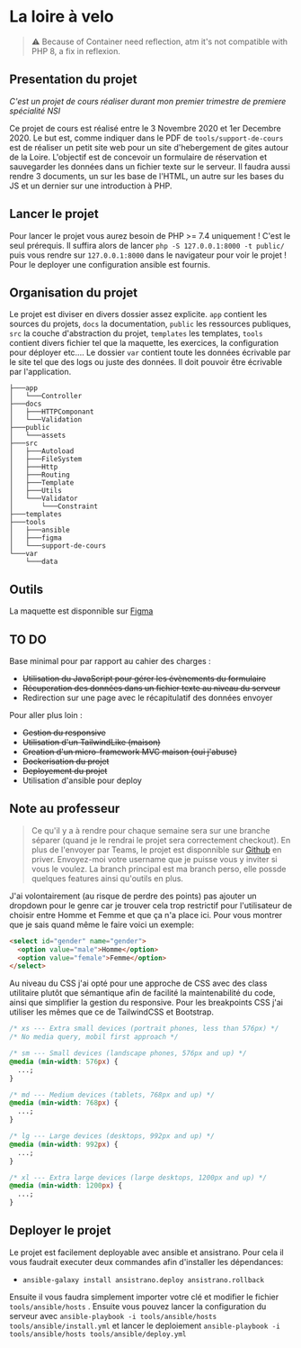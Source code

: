# La loire à velo

> ⚠ Because of Container need reflection, atm it's not compatible with PHP 8, a fix in reflexion.

## Presentation du projet

_C'est un projet de cours réaliser durant mon premier trimestre de premiere spécialité NSI_

Ce projet de cours est réalisé entre le 3 Novembre 2020 et 1er Decembre 2020. Le but est, comme indiquer dans le PDF de `tools/support-de-cours` est de réaliser un petit site web pour un site d'hebergement de gites autour de la Loire. L'objectif est de concevoir un formulaire de réservation et sauvegarder les données dans un fichier texte sur le serveur. Il faudra aussi rendre 3 documents, un sur les base de l'HTML, un autre sur les bases du JS et un dernier sur une introduction à PHP.

## Lancer le projet

Pour lancer le projet vous aurez besoin de PHP >= 7.4 uniquement ! C'est le seul prérequis. Il suffira alors de lancer `php -S 127.0.0.1:8000 -t public/` puis vous rendre sur `127.0.0.1:8000` dans le navigateur pour voir le projet ! Pour le deployer une configuration ansible est fournis.

## Organisation du projet

Le projet est diviser en divers dossier assez explicite. `app` contient les sources du projets, `docs` la documentation, `public` les ressources publiques, `src` la couche d'abstraction du projet, `templates` les templates, `tools` contient divers fichier tel que la maquette, les exercices, la configuration pour déployer etc.... Le dossier `var` contient toute les données écrivable par le site tel que des logs ou juste des données. Il doit pouvoir être écrivable par l'application.

```
├───app
│   └───Controller
├───docs
│   ├───HTTPComponant
│   └───Validation
├───public
│   └───assets
├───src
│   ├───Autoload
│   ├───FileSystem
│   ├───Http
│   ├───Routing
│   ├───Template
│   ├───Utils
│   └───Validator
│       └───Constraint
├───templates
├───tools
│   ├───ansible
│   ├───figma
│   └───support-de-cours
└───var
    └───data
```

## Outils

La maquette est disponnible sur [Figma](https://www.figma.com/file/UqCC0zP1vEjY7tTGodFdLQ/la-loire-a-velo?node-id=0%3A1)

## TO DO

Base minimal pour par rapport au cahier des charges :

- ~~Utilisation du JavaScript pour gérer les évènements du formulaire~~
- ~~Récuperation des données dans un fichier texte au niveau du serveur~~
- Redirection sur une page avec le récapitulatif des données envoyer

Pour aller plus loin :

- ~~Gestion du responsive~~
- ~~Utilisation d'un TailwindLike (maison)~~
- ~~Creation d'un micro-framework MVC maison (oui j'abuse)~~
- ~~Dockerisation du projet~~
- ~~Deployement du projet~~
- Utilisation d'ansible pour deploy

## Note au professeur

> Ce qu'il y a à rendre pour chaque semaine sera sur une branche séparer (quand je le rendrai le projet sera correctement checkout). En plus de l'envoyer par Teams, le projet est disponnible sur [Github](https://github.com/Superkooka/loire-a-velo) en priver. Envoyez-moi votre username que je puisse vous y inviter si vous le voulez. La branch principal est ma branch perso, elle possde quelques features ainsi qu'outils en plus.

J'ai volontairement (au risque de perdre des points) pas ajouter un dropdown pour le genre car je trouver cela trop restrictif pour l'utilisateur de choisir entre Homme et Femme et que ça n'a place ici. Pour vous montrer que je sais quand même le faire voici un exemple:

```html
<select id="gender" name="gender">
  <option value="male">Homme</option>
  <option value="female">Femme</option>
</select>
```

Au niveau du CSS j'ai opté pour une approche de CSS avec des class utilitaire plutôt que sémantique afin de facilité la maintenabilité du code, ainsi que simplifier la gestion du responsive. Pour les breakpoints CSS j'ai utiliser les mêmes que ce de TailwindCSS et Bootstrap.

```css
/* xs --- Extra small devices (portrait phones, less than 576px) */
/* No media query, mobil first approach */

/* sm --- Small devices (landscape phones, 576px and up) */
@media (min-width: 576px) {
  ...;
}

/* md --- Medium devices (tablets, 768px and up) */
@media (min-width: 768px) {
  ...;
}

/* lg --- Large devices (desktops, 992px and up) */
@media (min-width: 992px) {
  ...;
}

/* xl --- Extra large devices (large desktops, 1200px and up) */
@media (min-width: 1200px) {
  ...;
}
```

## Deployer le projet

Le projet est facilement deployable avec ansible et ansistrano. Pour cela il vous faudrait executer deux commandes afin d'installer les dépendances:

- `ansible-galaxy install ansistrano.deploy ansistrano.rollback`

Ensuite il vous faudra simplement importer votre clé et modifier le fichier `tools/ansible/hosts` . Ensuite vous pouvez lancer la configuration du serveur avec `ansible-playbook -i tools/ansible/hosts tools/ansible/install.yml` et lancer le deploiement `ansible-playbook -i tools/ansible/hosts tools/ansible/deploy.yml`
